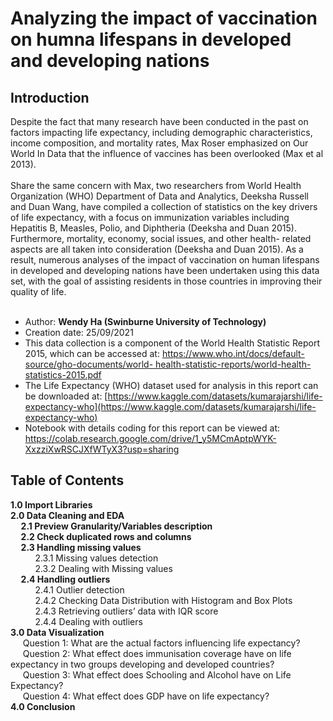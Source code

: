 # Analyzing the impact of vaccination on humna lifespans in developed and developing nations
## Introduction
Despite the fact that many research have been conducted in the past on factors impacting life expectancy, including demographic characteristics, income composition, and mortality rates, Max Roser emphasized on Our World In Data that the influence of vaccines has been overlooked (Max et al 2013).
<br/>
<br/>
Share the same concern with Max, two researchers from World Health Organization (WHO) Department of Data and Analytics, Deeksha Russell and Duan Wang, have compiled a collection of statistics on the key drivers of life expectancy, with a focus on immunization variables including Hepatitis B, Measles, Polio, and Diphtheria (Deeksha and Duan 2015). Furthermore, mortality, economy, social issues, and other health- related aspects are all taken into consideration (Deeksha and Duan 2015). As a result, numerous analyses of the impact of vaccination on human lifespans in developed and developing nations have been undertaken using this data set, with the goal of assisting residents in those countries in improving their quality of life.
<br/>
<br/>
- Author: **Wendy Ha (Swinburne University of Technology)**
- Creation date: 25/09/2021
- This data collection is a component of the World Health Statistic Report 2015, which can be accessed at: [https://www.who.int/docs/default-source/gho-documents/world- health-statistic-reports/world-health-statistics-2015.pdf](https://www.who.int/docs/default-source/gho-documents/world-health-statistic-reports/world-health-statistics-2015.pdf)
- The Life Expectancy (WHO) dataset used for analysis in this report can be downloaded at: [https://www.kaggle.com/datasets/kumarajarshi/life-expectancy-who](https://www.kaggle.com/datasets/kumarajarshi/life-expectancy-who)
- Notebook with details coding for this report can be viewed at: https://colab.research.google.com/drive/1_y5MCmAptpWYK-XxzziXwRSCJXfWTyX3?usp=sharing
## Table of Contents
**1.0 Import Libraries** <br/>
**2.0 Data Cleaning and EDA** <br/>
**&nbsp;&nbsp;&nbsp;&nbsp;&nbsp;2.1 Preview Granularity/Variables description <br/>**
**&nbsp;&nbsp;&nbsp;&nbsp;&nbsp;2.2 Check duplicated rows and columns <br/>**
**&nbsp;&nbsp;&nbsp;&nbsp;&nbsp;2.3 Handling missing values <br/>**
&nbsp;&nbsp;&nbsp;&nbsp;&nbsp;&nbsp;&nbsp;&nbsp;&nbsp;&nbsp;2.3.1 Missing values detection <br/>
&nbsp;&nbsp;&nbsp;&nbsp;&nbsp;&nbsp;&nbsp;&nbsp;&nbsp;&nbsp;2.3.2 Dealing with Missing values <br/>
**&nbsp;&nbsp;&nbsp;&nbsp;&nbsp;2.4 Handling outliers<br/>**
&nbsp;&nbsp;&nbsp;&nbsp;&nbsp;&nbsp;&nbsp;&nbsp;&nbsp;&nbsp;2.4.1 Outlier detection<br/>
&nbsp;&nbsp;&nbsp;&nbsp;&nbsp;&nbsp;&nbsp;&nbsp;&nbsp;&nbsp;2.4.2 Checking Data Distribution with Histogram and Box Plots<br/>
&nbsp;&nbsp;&nbsp;&nbsp;&nbsp;&nbsp;&nbsp;&nbsp;&nbsp;&nbsp;2.4.3 Retrieving outliers’ data with IQR score<br/>
&nbsp;&nbsp;&nbsp;&nbsp;&nbsp;&nbsp;&nbsp;&nbsp;&nbsp;&nbsp;2.4.4 Dealing with outliers<br/>
**3.0 Data Visualization<br/>**
&nbsp;&nbsp;&nbsp;&nbsp;&nbsp;Question 1: What are the actual factors influencing life expectancy?<br/>
&nbsp;&nbsp;&nbsp;&nbsp;&nbsp;Question 2: What effect does immunisation coverage have on life expectancy in two groups developing and developed countries?<br/>
&nbsp;&nbsp;&nbsp;&nbsp;&nbsp;Question 3: What effect does Schooling and Alcohol have on Life Expectancy?<br/>
&nbsp;&nbsp;&nbsp;&nbsp;&nbsp;Question 4: What effect does GDP have on life expectancy?<br/>
**4.0 Conclusion**
